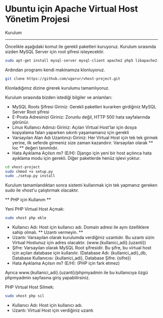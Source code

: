 Ubuntu için Apache Virtual Host Yönetim Projesi
===============================================

Kurulum
_______

Öncelikle aşağıdaki komut ile gerekli paketleri kuruyoruz. Kurulum sırasında sizden MySQL Server için root şifresi isteyecektir.

```bash
sudo apt-get install mysql-server mysql-client apache2 php5 libapache2-mod-php5 php5-mysql php5-curl php5-gd php5-idn php-pear  php5-imagick php5-imap php5-mcrypt php5-memcache php5-mhash php5-ming  php5-ps php5-pspell php5-recode php5-snmp php5-sqlite php5-tidy  php5-xmlrpc php5-xsl php5-json python-mysqldb python-pip git nscd python-imaging python-pythonmagick python-markdown python-textile python-docutils python-django
```

Ardından programı kendi makinamıza klonluyoruz.

```bash
git clone https://github.com/ugorur/vhost-project.git
```

Klonladığımız dizine girerek kurulumu tamamlıyoruz.

Kurulum sırasında bizden istediği bilgiler ve anlamları:
 * MySQL Roots Şifresi Giriniz: Gerekli paketleri kurarken girdiğiniz MySQL Server Root şifresi
 * E-Posta Adresinizi Giriniz: Zorunlu değil, HTTP 500 hata sayfalarında görünür.
 * Linux Kullanıcı Adınızı Giriniz: Açılan Virtual Host'lar için dosya kopyalama falan yaparken sıkıntı yaşamamanız için gerekli
 * Varsayılan Alan Adı Uzantınızı Giriniz: Her Virtual Host için tek tek girmek yerine, ilk seferde girmeniz size zaman kazandırır. Varsayılan olarak ** loc ** değeri tanımlıdır.
 * Hata Ayıklama Açılsın mı? (E/H): Django için yeni bir host açılınca hata ayıklama modu için gerekli. Diğer paketlerde henüz işlevi yoktur.

```bash
cd vhost-project
sudo chmod +x setup.py
sudo ./setup.py install
```

Kurulum tamamlandıktan sonra sistemi kullanmak için tek yapmanız gereken sudo ile vhost'u çalıştırmak olacaktır.

** PHP için Kullanım **

Yeni PHP Virtual Host Açmak:

```bash
sudo vhost php ekle
```

 * Kullanıcı Adı: Host için kullanıcı adı. Domain adresi ile aynı özelliklere sahip olmalı. ** Uzantı vermeyin. **
 * Uzantı: Varsayılan olarak kurulumda verdiğiniz uzantıdır. Bu uzantı sizin Virtual Hostunuz için adres olacaktır. (www.{kullanici_adi}.{uzanti})
 * Şifre: Varsayılan olarak MySQL Root şifresidir. Bu şifre, bu virtual host için açılan database için kullanılır. (Database Adı: {kullanici_adi}_db, Database Kullanıcısı: {kullanici_adi}, Database Şifre: {sifre})
 * Hata Ayıklama Açılsın mı? (E/H): (PHP için fark etmez)

Ayrıca www.{kullanici_adi}.{uzanti}/phpmyadmin ile bu kullanıcıya özgü phpmyadmin sayfasına giriş yapabilirsiniz.

PHP Virtual Host Silmek:

```bash
sudo vhost php sil
```

 * Kullanıcı Adı: Host için kullanıcı adı.
 * Uzantı: Virtual Host için verdiğiniz uzantı